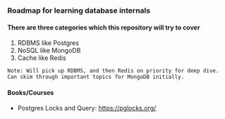 ### Roadmap for learning database internals

#### There are three categories which this repository will try to cover
1. RDBMS like Postgres
2. NoSQL like MongoDB
3. Cache like Redis

```Note: Will pick up RDBMS, and then Redis on priority for deep dive. Can skim through important topics for MongoDB initially.```

#### Books/Courses
* Postgres Locks and Query: https://pglocks.org/
